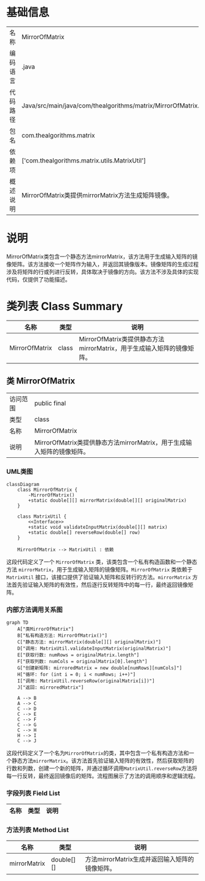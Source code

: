 # 基础信息

|      |      |
|------|------|
| 名称 | MirrorOfMatrix |
| 编码语言 | .java |
| 代码路径 | Java/src/main/java/com/thealgorithms/matrix/MirrorOfMatrix.java |
| 包名 | com.thealgorithms.matrix |
| 依赖项 | ['com.thealgorithms.matrix.utils.MatrixUtil'] |
| 概述说明 | MirrorOfMatrix类提供mirrorMatrix方法生成矩阵镜像。 |

# 说明

MirrorOfMatrix类包含一个静态方法mirrorMatrix，该方法用于生成输入矩阵的镜像矩阵。该方法接收一个矩阵作为输入，并返回其镜像版本。镜像矩阵的生成过程涉及将矩阵的行或列进行反转，具体取决于镜像的方向。该方法不涉及具体的实现代码，仅提供了功能描述。

# 类列表 Class Summary

| 名称   | 类型  | 说明 |
|-------|------|-------------|
| MirrorOfMatrix | class | MirrorOfMatrix类提供静态方法mirrorMatrix，用于生成输入矩阵的镜像矩阵。 |



## 类 MirrorOfMatrix

|      |      |
|------|------|
| 访问范围 | public final |
| 类型 | class |
| 名称 | MirrorOfMatrix |
| 说明 | MirrorOfMatrix类提供静态方法mirrorMatrix，用于生成输入矩阵的镜像矩阵。 |


### UML类图

```mermaid
classDiagram
    class MirrorOfMatrix {
        -MirrorOfMatrix()
        +static double[][] mirrorMatrix(double[][] originalMatrix)
    }

    class MatrixUtil {
        <<Interface>>
        +static void validateInputMatrix(double[][] matrix)
        +static double[] reverseRow(double[] row)
    }

    MirrorOfMatrix --> MatrixUtil : 依赖
```

这段代码定义了一个 `MirrorOfMatrix` 类，该类包含一个私有构造函数和一个静态方法 `mirrorMatrix`，用于生成输入矩阵的镜像矩阵。`MirrorOfMatrix` 类依赖于 `MatrixUtil` 接口，该接口提供了验证输入矩阵和反转行的方法。`mirrorMatrix` 方法首先验证输入矩阵的有效性，然后逐行反转矩阵中的每一行，最终返回镜像矩阵。


### 内部方法调用关系图

```mermaid
graph TD
    A["类MirrorOfMatrix"]
    B["私有构造方法: MirrorOfMatrix()"]
    C["静态方法: mirrorMatrix(double[][] originalMatrix)"]
    D["调用: MatrixUtil.validateInputMatrix(originalMatrix)"]
    E["获取行数: numRows = originalMatrix.length"]
    F["获取列数: numCols = originalMatrix[0].length"]
    G["创建新矩阵: mirroredMatrix = new double[numRows][numCols]"]
    H["循环: for (int i = 0; i < numRows; i++)"]
    I["调用: MatrixUtil.reverseRow(originalMatrix[i])"]
    J["返回: mirroredMatrix"]

    A --> B
    A --> C
    C --> D
    C --> E
    C --> F
    C --> G
    C --> H
    H --> I
    C --> J
```

这段代码定义了一个名为`MirrorOfMatrix`的类，其中包含一个私有构造方法和一个静态方法`mirrorMatrix`。该方法首先验证输入矩阵的有效性，然后获取矩阵的行数和列数，创建一个新的矩阵，并通过循环调用`MatrixUtil.reverseRow`方法将每一行反转，最终返回镜像后的矩阵。流程图展示了方法的调用顺序和逻辑流程。

### 字段列表 Field List

| 名称  | 类型  | 说明 |
|-------|-------|------|

### 方法列表 Method List

| 名称  | 类型  | 说明 |
|-------|-------|------|
| mirrorMatrix | double[][] | 方法mirrorMatrix生成并返回输入矩阵的镜像矩阵。 |




